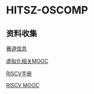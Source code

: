# HITSZ-OSCOMP

## 资料收集

[赛道信息](https://github.com/oscomp/proj8-RVM)

[虚拟化相关MOOC](https://cnmooc.org/portal/course/5610/14956.mooc)

[RISCV手册](http://crva.ict.ac.cn/documents/RISC-V-Reader-Chinese-v2p1.pdf)

[RISCV MOOC](http://www.icourse163.org/course/ZJU-1452997167)

